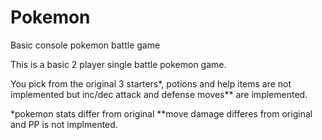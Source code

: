# Pokemon
Basic console pokemon battle game

This is a basic 2 player single battle pokemon game.

You pick from the original 3 starters*, potions and help items are not implemented but inc/dec attack and defense moves** are implemented.

*pokemon stats differ from original
**move damage differes from original and PP is not implmented.
